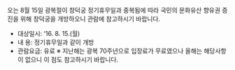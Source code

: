오는 8월 15일 광복절이 창덕궁 정기휴무일과 중복됨에 따라 국민의 문화유산 향유권 증진을 위해 창덕궁을 개방하오니 관람에 참고하시기 바랍니다.
- 대상일시: ‘16. 8. 15.(월)
- 내 용: 정기휴무일과 같이 개방
- 관람요금: 유료
※ 지난해는 광복 70주년으로 입장료가 무료였으나 올해는 해당사항이 없으니 이 점도 참고하시기 바랍니다.